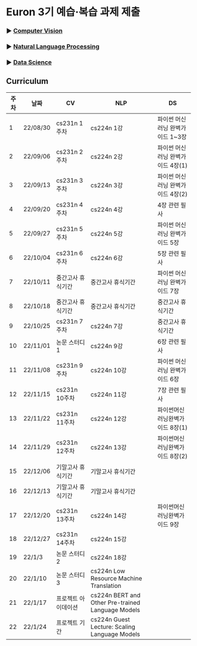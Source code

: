 # Euron 3기 예습·복습 과제 제출

### ▶ [Computer Vision](https://github.com/Ewha-Euron/2022-2-Euron-CV)
### ▶ [Natural Language Processing](https://github.com/Ewha-Euron/2022-2-Euron-NLP)
### ▶ [Data Science](https://github.com/Ewha-Euron/2022-2-Euron-DS)

## Curriculum

| 주차 | 날짜 | CV | NLP | DS |
|---|---|---|---|---|
|1|22/08/30|cs231n 1주차|cs224n 1강|파이썬 머신러닝 완벽가이드 1~3장|
|2|22/09/06|cs231n 2주차|cs224n 2강|파이썬 머신러닝 완벽가이드 4장(1)|
|3|22/09/13|cs231n 3주차|cs224n 3강|파이썬 머신러닝 완벽가이드 4장(2)|
|4|22/09/20|cs231n 4주차|cs224n 4강|4장 관련 필사|
|5|22/09/27|cs231n 5주차|cs224n 5강|파이썬 머신러닝 완벽가이드 5장|
|6|22/10/04|cs231n 6주차|cs224n 6강|5장 관련 필사|
|7|22/10/11|중간고사 휴식기간|중간고사 휴식기간|파이썬 머신러닝 완벽가이드 7장|
|8|22/10/18|중간고사 휴식기간|중간고사 휴식기간|중간고사 휴식기간|
|9|22/10/25|cs231n 7주차|cs224n 7강|중간고사 휴식기간|
|10|22/11/01|논문 스터디 1|cs224n 9강|6장 관련 필사|
|11|22/11/08|cs231n 9주차|cs224n 10강|파이썬 머신러닝 완벽가이드 6장|
|12|22/11/15|cs231n 10주차|cs224n 11강|7장 관련 필사|
|13|22/11/22|cs231n 11주차|cs224n 12강|파이썬머신러닝완벽가이드 8장(1)
|14|22/11/29|cs231n 12주차|cs224n 13강|파이썬머신러닝완벽가이드 8장(2)
|15|22/12/06|기말고사 휴식기간|기말고사 휴식기간|
|16|22/12/13|기말고사 휴식기간|기말고사 휴식기간|
|17|22/12/20|cs231n 13주차|cs224n 14강|파이썬머신러닝완벽가이드 9장
|18|22/12/27|cs231n 14주차|cs224n 15강||
|19|22/1/3|논문 스터디 2|cs224n 18강||
|20|22/1/10|논문 스터디 3|cs224n Low Resource Machine Translation||
|21|22/1/17|프로젝트 아이데이션|cs224n BERT and Other Pre-trained Language Models||
|22|22/1/24|프로젝트 기간|cs224n Guest Lecture: Scaling Language Models||
